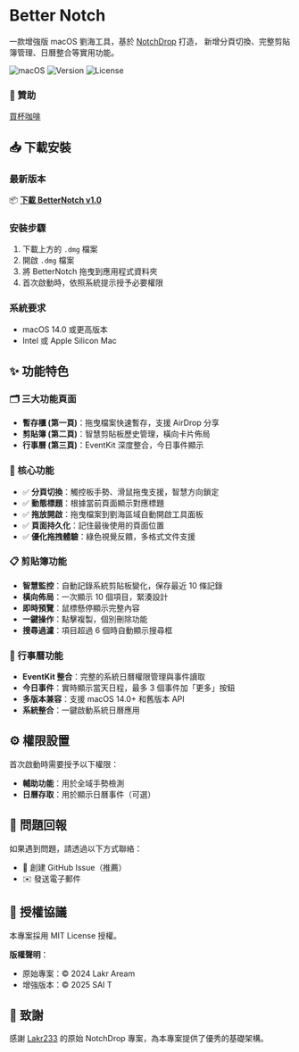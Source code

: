 # Better Notch

一款增強版 macOS 劉海工具，基於 [NotchDrop](https://github.com/Lakr233/NotchDrop) 打造，
新增分頁切換、完整剪貼簿管理、日曆整合等實用功能。

![macOS](https://img.shields.io/badge/macOS-14.0+-blue)
![Version](https://img.shields.io/badge/Version-1.0-green)
![License](https://img.shields.io/badge/License-MIT-green)

### 🚀 贊助
[買杯咖啡](https://buymeacoffee.com/t5a111)

## 📥 下載安裝

### 最新版本
📦 **[下載 BetterNotch v1.0](BetterNotch.dmg)**

### 安裝步驟
1. 下載上方的 `.dmg` 檔案
2. 開啟 `.dmg` 檔案
3. 將 BetterNotch 拖曳到應用程式資料夾
4. 首次啟動時，依照系統提示授予必要權限

### 系統要求
- macOS 14.0 或更高版本
- Intel 或 Apple Silicon Mac

## ✨ 功能特色

### 🗂️ 三大功能頁面
- **暫存櫃 (第一頁)**：拖曳檔案快速暫存，支援 AirDrop 分享
- **剪貼簿 (第二頁)**：智慧剪貼板歷史管理，橫向卡片佈局
- **行事曆 (第三頁)**：EventKit 深度整合，今日事件顯示

### 🎯 核心功能
- ✅ **分頁切換**：觸控板手勢、滑鼠拖曳支援，智慧方向鎖定
- ✅ **動態標題**：根據當前頁面顯示對應標題
- ✅ **拖放開啟**：拖曳檔案到劉海區域自動開啟工具面板
- ✅ **頁面持久化**：記住最後使用的頁面位置
- ✅ **優化拖拽體驗**：綠色視覺反饋，多格式文件支援

### 📋 剪貼簿功能
- **智慧監控**：自動記錄系統剪貼板變化，保存最近 10 條記錄
- **橫向佈局**：一次顯示 10 個項目，緊湊設計
- **即時預覽**：鼠標懸停顯示完整內容
- **一鍵操作**：點擊複製，個別刪除功能
- **搜尋過濾**：項目超過 6 個時自動顯示搜尋框

### 📅 行事曆功能
- **EventKit 整合**：完整的系統日曆權限管理與事件讀取
- **今日事件**：實時顯示當天日程，最多 3 個事件加「更多」按鈕
- **多版本兼容**：支援 macOS 14.0+ 和舊版本 API
- **系統整合**：一鍵啟動系統日曆應用

## ⚙️ 權限設置

首次啟動時需要授予以下權限：
- **輔助功能**：用於全域手勢檢測
- **日曆存取**：用於顯示日曆事件（可選）

## 🐛 問題回報

如果遇到問題，請透過以下方式聯絡：
- 💬 創建 GitHub Issue（推薦）
- ✉️ 發送電子郵件

## 📄 授權協議

本專案採用 MIT License 授權。

**版權聲明**：
- 原始專案：© 2024 Lakr Aream
- 增強版本：© 2025 SAI T

## 🙏 致謝

感謝 [Lakr233](https://github.com/Lakr233) 的原始 NotchDrop 專案，為本專案提供了優秀的基礎架構。